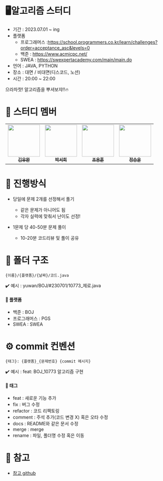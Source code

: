 # 🖥️알고리즘 스터디
- 기간 : 2023.07.01 ~ ing
- 플랫폼
    - 프로그래머스 :https://school.programmers.co.kr/learn/challenges?order=acceptance_asc&levels=0
    - 백준 : https://www.acmicpc.net/
    - SWEA : https://swexpertacademy.com/main/main.do
- 언어 : JAVA, PYTHON
- 장소 : 대면 / 비대면(디스코드, 노션)
- 시간 : 20:00 ~ 22:00

으라차찻! 알고리즘을 뿌셔보쟈!!🔥

# 🤝 스터디 멤버
<table>
  <tbody>
    <tr>
      <td align="center"><a href="https://github.com/yu108kim"><img src="https://avatars.githubusercontent.com/u/97078702?v=4" width="100px;" alt=""/><br /><sub><b> 김유완 </b></sub></a><br /></td>
      <td align="center"><a href="https://github.com/seohee99"><img src="https://avatars.githubusercontent.com/u/53520867?v=4" width="100px;" alt=""/><br /><sub><b> 박서희 </b></sub></a><br /></td>
      <td align="center"><a href="https://github.com/sjsin0905"><img src="https://avatars.githubusercontent.com/u/97722177?v=4" width="100px;" alt=""/><br /><sub><b> 조용훈</b></sub></a><br /></td>
      <td align="center"><a href="https://github.com/syoon6682"><img src="https://avatars.githubusercontent.com/u/97649344?v=4" width="100px;" alt=""/><br /><sub><b> 정승윤 </b></sub></a><br /></td>
    </tr>
  </tbody>
</table>

# 📜 진행방식
- 당일에 문제 2개를 선정해서 풀기
  - 같은 문제가 아니어도 됨
  - 각자 실력에 맞춰서 난이도 선정!

- 1문제 당 40-50분 문제 풀이 
  - 10-20분 코드리뷰 및 풀이 공유

# 📁 폴더 구조
```
{이름}/{플랫폼}/{날짜}/코드.java
```
✔️ 예시 : yuwan/BOJ/#230701/10773_제로.java

#### 🚨  플랫폼 
- 백준 : BOJ 
- 프로그래머스 : PGS 
- SWEA : SWEA 

# ⚙️ commit 컨벤션
``` 
{태그}: {플랫폼}_{문제번호} {commit 메시지}
```
✔️ 예시 : feat: BOJ_10773 알고리즘 구현

#### 🚨 태그
- feat : 새로운 기능 추가
- fix : 버그 수정
- refactor : 코드 리팩토링
- comment : 주석 추가(코드 변경 X) 혹은 오타 수정
- docs : README와 같은 문서 수정
- merge : merge
- rename : 파일, 폴더명 수정 혹은 이동

# 👀 참고
- [참고 github](https://github.com/TheCopiens/algorithm-study)  
